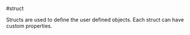 #struct

Structs are used to define the user defined objects. Each struct can have custom properties.
